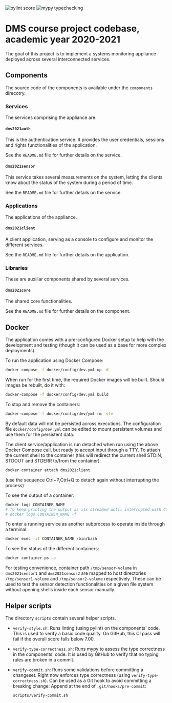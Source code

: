 ![pylint score](https://github.com/guillealcuaz/practica-dms-2020-2021/workflows/pylint%20score/badge.svg)
![mypy typechecking](https://github.com/guillealcuaz/practica-dms-2020-2021/workflows/mypy%20typechecking/badge.svg)

# DMS course project codebase, academic year 2020-2021

The goal of this project is to implement a systems monitoring appliance deployed across several interconnected services.

## Components

The source code of the components is available under the `components` direcotry.

### Services

The services comprising the appliance are:

#### `dms2021auth`

This is the authentication service. It provides the user credentials, sessions and rights functionalities of the application.

See the `README.md` file for further details on the service.

#### `dms2021sensor`

This service takes several measurements on the system, letting the clients know about the status of the system during a period of time.

See the `README.md` file for further details on the service.

### Applications

The applications of the appliance.

#### `dms2021client`

A client application, serving as a console to configure and monitor the different services.

See the `README.md` file for further details on the application.

### Libraries

These are auxiliar components shared by several services.

#### `dms2021core`

The shared core functionalities.

See the `README.md` file for further details on the component.

## Docker

The application comes with a pre-configured Docker setup to help with the development and testing (though it can be used as a base for more complex deployments).

To run the application using Docker Compose:

```bash
docker-compose -f docker/config/dev.yml up -d
```

When run for the first time, the required Docker images will be built. Should images be rebuilt, do it with:

```bash
docker-compose -f docker/config/dev.yml build
```

To stop and remove the containers:

```bash
docker-compose -f docker/config/dev/yml rm -sfv
```

By default data will not be persisted across executions. The configuration file `docker/config/dev.yml` can be edited to mount persistent volumes and use them for the persistent data.

The client service/application is run detached when run using the above Docker Compose call, but ready to accept input through a TTY. To attach the current shell to the container (this will redirect the current shell STDIN, STDOUT and STDERR to/from the container):

```bash
docker container attach dms2021client
```

(use the sequence Ctrl+P,Ctrl+Q to detach again without interrupting the process)

To see the output of a container:

```bash
docker logs CONTAINER_NAME
# To keep printing the output as its streamed until interrupted with Ctrl+C:
# docker logs CONTAINER_NAME -f
```

To enter a running service as another subprocess to operate inside through a terminal:

```bash
docker exec -it CONTAINER_NAME /bin/bash
```

To see the status of the different containers:

```bash
docker container ps -a
```

For testing convenience, container path `/tmp/sensor-volume` in `dms2021sensor1` and `dms2021sensor2` are mapped to host directories `/tmp/sensor1-volume` and `/tmp/sensor2-volume` respectively. These can be used to test the sensor detection functionalities on a given file system without opening shells inside each sensor manually.

## Helper scripts

The directory `scripts` contain several helper scripts.

- `verify-style.sh`: Runs linting (using pylint) on the components' code. This is used to verify a basic code quality. On GitHub, this CI pass will fail if the overall score falls below 7.00.
- `verify-type-correctness.sh`: Runs mypy to assess the type correctness in the components' code. It is used by GitHub to verify that no typing rules are broken in a commit.
- `verify-commit.sh`: Runs some validations before committing a changeset. Right now enforces type correctness (using `verify-type-correctness.sh`). Can be used as a Git hook to avoid committing a breaking change:
  Append at the end of `.git/hooks/pre-commit`:

  ```bash
  scripts/verify-commit.sh
  ```

